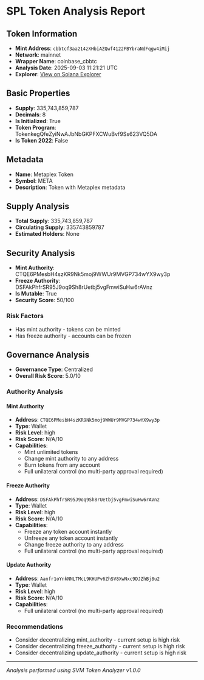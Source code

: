 # SPL Token Analysis Report

## Token Information
- **Mint Address**: `cbbtcf3aa214zXHbiAZQwf4122FBYbraNdFqgw4iMij`
- **Network**: mainnet
- **Wrapper Name**: coinbase_cbbtc
- **Analysis Date**: 2025-09-03 11:21:21 UTC
- **Explorer**: [View on Solana Explorer](https://explorer.solana.com/address/cbbtcf3aa214zXHbiAZQwf4122FBYbraNdFqgw4iMij)

## Basic Properties
- **Supply**: 335,743,859,787
- **Decimals**: 8
- **Is Initialized**: True
- **Token Program**: TokenkegQfeZyiNwAJbNbGKPFXCWuBvf9Ss623VQ5DA
- **Is Token 2022**: False

## Metadata
- **Name**: Metaplex Token
- **Symbol**: META
- **Description**: Token with Metaplex metadata

## Supply Analysis
- **Total Supply**: 335,743,859,787
- **Circulating Supply**: 335743859787
- **Estimated Holders**: None

## Security Analysis
- **Mint Authority**: CTQE6PMesbH4szKR9Nk5moj9WWUr9MVGP734wYX9wy3p
- **Freeze Authority**: DSFAkPhfrSR95J9oq9Sh8rUetbj5vgFmwiSuHw6rAVnz
- **Is Mutable**: True
- **Security Score**: 50/100

### Risk Factors
- Has mint authority - tokens can be minted
- Has freeze authority - accounts can be frozen

## Governance Analysis
- **Governance Type**: Centralized
- **Overall Risk Score**: 5.0/10

### Authority Analysis

#### Mint Authority
- **Address**: `CTQE6PMesbH4szKR9Nk5moj9WWUr9MVGP734wYX9wy3p`
- **Type**: Wallet
- **Risk Level**: high
- **Risk Score**: N/A/10
- **Capabilities**:
  - Mint unlimited tokens
  - Change mint authority to any address
  - Burn tokens from any account
  - Full unilateral control (no multi-party approval required)

#### Freeze Authority
- **Address**: `DSFAkPhfrSR95J9oq9Sh8rUetbj5vgFmwiSuHw6rAVnz`
- **Type**: Wallet
- **Risk Level**: high
- **Risk Score**: N/A/10
- **Capabilities**:
  - Freeze any token account instantly
  - Unfreeze any token account instantly
  - Change freeze authority to any address
  - Full unilateral control (no multi-party approval required)

#### Update Authority
- **Address**: `Aanfr1oYnkNNLTMcL9KHUPv6ZhSV8XwNxc9DJZhBj8u2`
- **Type**: Wallet
- **Risk Level**: high
- **Risk Score**: N/A/10
- **Capabilities**:
  - Full unilateral control (no multi-party approval required)

### Recommendations
- Consider decentralizing mint_authority - current setup is high risk
- Consider decentralizing freeze_authority - current setup is high risk
- Consider decentralizing update_authority - current setup is high risk

---
*Analysis performed using SVM Token Analyzer v1.0.0*
